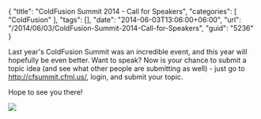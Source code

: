 {
	"title": "ColdFusion Summit 2014 - Call for Speakers",
	"categories": [
		"ColdFusion"
	],
	"tags": [],
	"date": "2014-06-03T13:06:00+06:00",
	"url": "/2014/06/03/ColdFusion-Summit-2014-Call-for-Speakers",
	"guid": "5236"
}

<p>
Last year's ColdFusion Summit was an incredible event, and this year will hopefully be even better. Want to speak? Now is your chance to submit a topic idea (and see what other people are submitting as well) - just go to <a href="http://cfsummit.cfml.us/">http://cfsummit.cfml.us/</a>, login, and submit your topic.
</p>

<p>
Hope to see you there!
</p>

<p>
<img src="http://www.raymondcamden.com/images/cfsummit_header.png" />
</p>